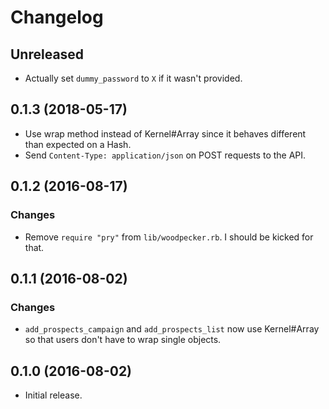 # Changelog

## Unreleased

* Actually set `dummy_password` to `X` if it wasn't provided.

## 0.1.3 (2018-05-17)

* Use wrap method instead of Kernel#Array since it behaves different than expected on a Hash.
* Send `Content-Type: application/json` on POST requests to the API.

## 0.1.2 (2016-08-17)

### Changes

* Remove `require "pry"` from `lib/woodpecker.rb`. I should be kicked for that.

## 0.1.1 (2016-08-02)

### Changes

* `add_prospects_campaign` and `add_prospects_list` now use Kernel#Array so that users don't have to wrap single objects.

## 0.1.0 (2016-08-02)

* Initial release.
